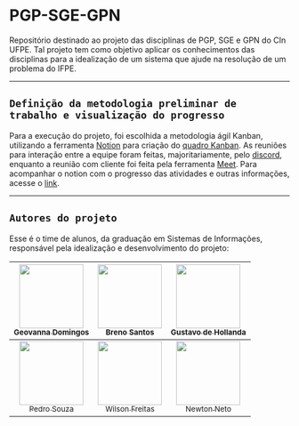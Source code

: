 # PGP-SGE-GPN
Repositório destinado ao projeto das disciplinas de PGP, SGE e GPN do CIn UFPE. Tal projeto tem como objetivo aplicar os conhecimentos das disciplinas para a idealização de um sistema que ajude na resolução de um problema do IFPE. 


------


## `Definição da metodologia preliminar de trabalho e visualização do progresso`

Para a execução do projeto, foi escolhida a metodologia ágil Kanban, utilizando a ferramenta [Notion](https://www.notion.so/) para criação do [quadro Kanban](https://kanbanize.com/pt/recursos-kanban/primeiros-passos/o-que-e-quadro-kanban). As reuniões para interação entre a equipe foram feitas, majoritariamente, pelo [discord](https://discord.com/), enquanto a reunião com cliente foi feita pela ferramenta [Meet](https://meet.google.com/). Para acompanhar o notion com o progresso das atividades e outras informações, acesse o [link](https://forested-elm-259.notion.site/PGP-2414bf5472fd4b2ab8f02c738b9bed3d).


------


## `Autores do projeto`

Esse é o time de alunos, da graduação em Sistemas de Informações, responsável pela idealização e desenvolvimento do projeto:

| [<img src="https://avatars.githubusercontent.com/u/53124770?v=4" width=115><br><sub>Geovanna Domingos</sub>](https://github.com/geovannaadomingos) |  [<img src="https://avatars.githubusercontent.com/u/135669494?v=4" width=115><br><sub>Breno Santos</sub>](https://github.com/brenoasantos) |  [<img src="https://avatars.githubusercontent.com/u/104395661?v=4" width=115><br><sub>Gustavo de Hollanda</sub>](https://github.com/gustavo-ghcs) |
| :---: | :---: | :---:
| [<img src="https://avatars.githubusercontent.com/u/78317354?v=4" width=115><br><sub>Pedro Souza</sub>](https://github.com/PedroSouza157998) |  [<img src="https://avatars.githubusercontent.com/u/89046131?v=4" width=115><br><sub>Wilson Freitas</sub>](https://github.com/wilson-freitas1) |  [<img src="https://avatars.githubusercontent.com/u/16550757?v=4" width=115><br><sub>Newton Neto</sub>](https://github.com/ncdrneto) |

